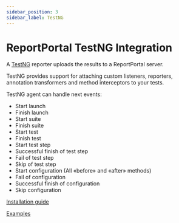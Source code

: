 ```yaml
---
sidebar_position: 3
sidebar_label: TestNG
---
```


# ReportPortal TestNG Integration

A [TestNG](https://testng.org/doc/) reporter uploads the results to a ReportPortal server.

TestNG provides support for attaching custom listeners, reporters, annotation transformers and method interceptors to your tests.

TestNG agent can handle next events:

- Start launch
- Finish launch
- Start suite
- Finish suite
- Start test
- Finish test
- Start test step
- Successful finish of test step
- Fail of test step
- Skip of test step
- Start configuration (All «before» and «after» methods)
- Fail of configuration
- Successful finish of configuration
- Skip configuration

[Installation guide](https://github.com/reportportal/agent-java-testNG#readme)

[Examples](https://github.com/reportportal/example-java-TestNG)
